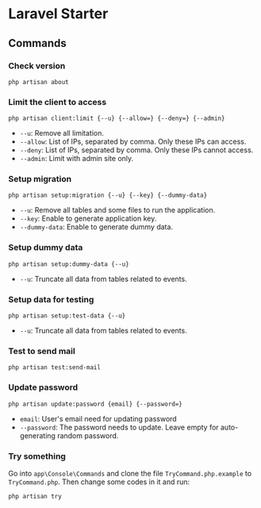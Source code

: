 # Laravel Starter

## Commands

### Check version

```
php artisan about
```

### Limit the client to access

```
php artisan client:limit {--u} {--allow=} {--deny=} {--admin}
```

- `--u`: Remove all limitation.
- `--allow`: List of IPs, separated by comma. Only these IPs can access.
- `--deny`: List of IPs, separated by comma. Only these IPs cannot access.
- `--admin`: Limit with admin site only.

### Setup migration

```
php artisan setup:migration {--u} {--key} {--dummy-data}
```

- `--u`: Remove all tables and some files to run the application.
- `--key`: Enable to generate application key.
- `--dummy-data`: Enable to generate dummy data.

### Setup dummy data

```
php artisan setup:dummy-data {--u}
```

- `--u`: Truncate all data from tables related to events.

### Setup data for testing

```
php artisan setup:test-data {--u}
```

- `--u`: Truncate all data from tables related to events.

### Test to send mail

```
php artisan test:send-mail
```

### Update password
```
php artisan update:password {email} {--password=}

```
- `email`: User's email need for updating password
- `--password`: The password needs to update. Leave empty for auto-generating random password.

### Try something

Go into `app\Console\Commands` and clone the file `TryCommand.php.example` to `TryCommand.php`. Then change some codes in it and run:

```
php artisan try
```
